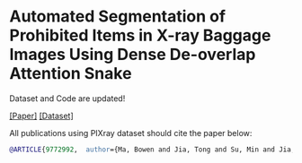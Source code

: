 # Automated Segmentation of Prohibited Items in X-ray Baggage Images Using Dense De-overlap Attention Snake

Dataset and Code are updated!

[[Paper]](https://ieeexplore.ieee.org/document/9772992) [[Dataset]](https://pan.baidu.com/s/11jMmECsjvW49N1NwLb8iIg?pwd=vnyw)

All publications using PIXray dataset should cite the paper below:

```bibtex
@ARTICLE{9772992,  author={Ma, Bowen and Jia, Tong and Su, Min and Jia, Xiaodong and Chen, Dongyue and Zhang, Yichun},  journal={IEEE Transactions on Multimedia},   title={Automated Segmentation of Prohibited Items in X-ray Baggage Images Using Dense De-overlap Attention Snake},   year={2022},  volume={},  number={},  pages={1-1},  doi={10.1109/TMM.2022.3174339}}
```
